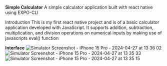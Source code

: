 **Simple Calculator**
A simple calculator application built with react native using EXPO-CLI

Introduction
This is my first react native project and is of a basic calculator application developed with JavaScript. 
It supports addition, subtraction, multiplication, and division operations on numerical inputs by making use of javascripts eval() function



**Interface**
![Simulator Screenshot - iPhone 15 Pro - 2024-04-27 at 13 36 02](https://github.com/shaun766/calculator/assets/168170262/a6dddf41-bcb4-44e9-9a45-f21699054eac)
![Simulator Screenshot - iPhone 15 Pro - 2024-04-27 at 13 35 33](https://github.com/shaun766/calculator/assets/168170262/84ed9515-75f9-42f8-b7f6-8f34c2a81740)
![Simulator Screenshot - iPhone 15 Pro - 2024-04-27 at 13 35 15](https://github.com/shaun766/calculator/assets/168170262/00714ecf-03e4-483f-b770-74c1bc8f795a)
